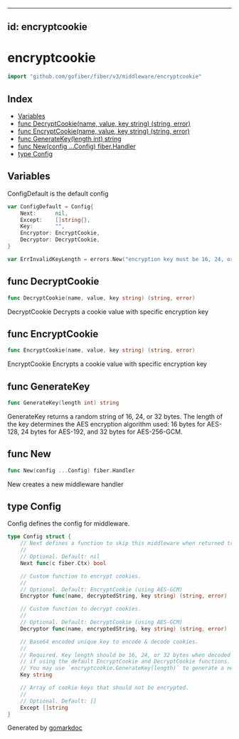 <!-- Code generated by gomarkdoc. DO NOT EDIT -->

---
id: encryptcookie
---


# encryptcookie

```go
import "github.com/gofiber/fiber/v3/middleware/encryptcookie"
```

## Index

- [Variables](<#variables>)
- [func DecryptCookie\(name, value, key string\) \(string, error\)](<#DecryptCookie>)
- [func EncryptCookie\(name, value, key string\) \(string, error\)](<#EncryptCookie>)
- [func GenerateKey\(length int\) string](<#GenerateKey>)
- [func New\(config ...Config\) fiber.Handler](<#New>)
- [type Config](<#Config>)


## Variables

<a name="ConfigDefault"></a>ConfigDefault is the default config

```go
var ConfigDefault = Config{
    Next:      nil,
    Except:    []string{},
    Key:       "",
    Encryptor: EncryptCookie,
    Decryptor: DecryptCookie,
}
```

<a name="ErrInvalidKeyLength"></a>

```go
var ErrInvalidKeyLength = errors.New("encryption key must be 16, 24, or 32 bytes")
```

<a name="DecryptCookie"></a>
## func DecryptCookie

```go
func DecryptCookie(name, value, key string) (string, error)
```

DecryptCookie Decrypts a cookie value with specific encryption key

<a name="EncryptCookie"></a>
## func EncryptCookie

```go
func EncryptCookie(name, value, key string) (string, error)
```

EncryptCookie Encrypts a cookie value with specific encryption key

<a name="GenerateKey"></a>
## func GenerateKey

```go
func GenerateKey(length int) string
```

GenerateKey returns a random string of 16, 24, or 32 bytes. The length of the key determines the AES encryption algorithm used: 16 bytes for AES\-128, 24 bytes for AES\-192, and 32 bytes for AES\-256\-GCM.

<a name="New"></a>
## func New

```go
func New(config ...Config) fiber.Handler
```

New creates a new middleware handler

<a name="Config"></a>
## type Config

Config defines the config for middleware.

```go
type Config struct {
    // Next defines a function to skip this middleware when returned true.
    //
    // Optional. Default: nil
    Next func(c fiber.Ctx) bool

    // Custom function to encrypt cookies.
    //
    // Optional. Default: EncryptCookie (using AES-GCM)
    Encryptor func(name, decryptedString, key string) (string, error)

    // Custom function to decrypt cookies.
    //
    // Optional. Default: DecryptCookie (using AES-GCM)
    Decryptor func(name, encryptedString, key string) (string, error)

    // Base64 encoded unique key to encode & decode cookies.
    //
    // Required. Key length should be 16, 24, or 32 bytes when decoded
    // if using the default EncryptCookie and DecryptCookie functions.
    // You may use `encryptcookie.GenerateKey(length)` to generate a new key.
    Key string

    // Array of cookie keys that should not be encrypted.
    //
    // Optional. Default: []
    Except []string
}
```

Generated by [gomarkdoc](<https://github.com/princjef/gomarkdoc>)
